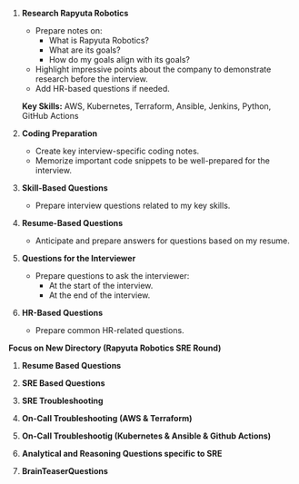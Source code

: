 1. **Research Rapyuta Robotics**  
    - Prepare notes on:  
      - What is Rapyuta Robotics?  
      - What are its goals?  
      - How do my goals align with its goals?  
    - Highlight impressive points about the company to demonstrate research before the interview.  
    - Add HR-based questions if needed.  

    **Key Skills:** AWS, Kubernetes, Terraform, Ansible, Jenkins, Python, GitHub Actions  

2. **Coding Preparation**  
    - Create key interview-specific coding notes.  
    - Memorize important code snippets to be well-prepared for the interview.  

3. **Skill-Based Questions**  
    - Prepare interview questions related to my key skills.  

4. **Resume-Based Questions**  
    - Anticipate and prepare answers for questions based on my resume.  

5. **Questions for the Interviewer**  
    - Prepare questions to ask the interviewer:  
      - At the start of the interview.  
      - At the end of the interview.  

6. **HR-Based Questions**  
    - Prepare common HR-related questions.  

**Focus on New Directory (Rapyuta Robotics SRE Round)**

1. **Resume Based Questions**

2. **SRE Based Questions**

3. **SRE Troubleshooting**

4. **On-Call Troubleshooting (AWS & Terraform)**

5. **On-Call Troubleshootig (Kubernetes & Ansible & Github Actions)**

6. **Analytical and Reasoning Questions specific to SRE**

7. **BrainTeaserQuestions**